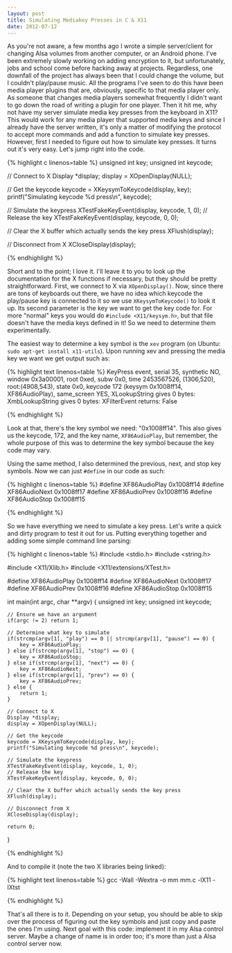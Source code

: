 ```yaml
---
layout: post
title: Simulating Mediakey Presses in C & X11
date: 2012-07-12
---
```


As you're not aware, a few months ago I wrote a simple server/client for changing Alsa volumes from another computer, or an Android phone. I've been extremely slowly working on adding encryption to it, but unfortunately, jobs and school come before hacking away at projects. Regardless, one downfall of the project has always been that I could change the volume, but I couldn't play/pause music. All the programs I've seen to do this have been media player plugins that are, obviously, specific to that media player only. As someone that changes media players somewhat frequently I didn't want to go down the road of writing a plugin for one player. Then it hit me, why not have my server simulate media key presses from the keyboard in X11? This would work for any media player that supported media keys and since I already have the server written, it's only a matter of modifying the protocol to accept more commands and add a function to simulate  key presses. However, first I needed to figure out how to simulate key presses. It turns out it's very easy. Let's jump right into the code.

<!--more-->

{% highlight c linenos=table %}
unsigned int key;
unsigned int keycode;

// Connect to X
Display *display;
display = XOpenDisplay(NULL);

// Get the keycode
keycode = XKeysymToKeycode(display, key);
printf("Simulating keycode %d press\n", keycode);

// Simulate the keypress
XTestFakeKeyEvent(display, keycode, 1, 0);
// Release the key
XTestFakeKeyEvent(display, keycode, 0, 0);

// Clear the X buffer which actually sends the key press
XFlush(display);

// Disconnect from X
XCloseDisplay(display);

{% endhighlight %}

Short and to the point; I love it. I'll leave it to you to look up the documentation for the X functions if necessary, but they should be pretty straightforward. First, we connect to X via <code>XOpenDisplay()</code>. Now, since there are tons of keyboards out there, we have no idea which keycode the play/pause key is connected to it so we use <code>XKeysymToKeycode()</code> to look it up. Its second parameter is the key we want to get the key code for. For more "normal" keys you would do <code>#include &lt;X11/keysym.h&gt;</code>, but that file doesn't have the media keys defined in it! So we need to determine them experimentally.

The easiest way to determine a key symbol is the <code>xev</code> program (on Ubuntu: <code>sudo apt-get install x11-utils</code>).  Upon running xev and pressing the media key we want we get output such as:


{% highlight text linenos=table %}
KeyPress event, serial 35, synthetic NO, window 0x3a00001,
    root 0xed, subw 0x0, time 2453567526, (1306,520), root:(4908,543),
    state 0x0, keycode 172 (keysym 0x1008ff14, XF86AudioPlay), same_screen YES,
    XLookupString gives 0 bytes:
    XmbLookupString gives 0 bytes:
    XFilterEvent returns: False

{% endhighlight %}

Look at that, there's the key symbol we need: "0x1008ff14". This also gives us the keycode, 172, and the key name, <code>XF86AudioPlay</code>, but remember, the whole purpose of this was to determine the key symbol because the key code may vary.

Using the same method, I also determined the previous, next, and stop key symbols. Now we can just <code>#define</code> in our code as such:


{% highlight c linenos=table %}
#define XF86AudioPlay 0x1008ff14
#define XF86AudioNext 0x1008ff17
#define XF86AudioPrev 0x1008ff16
#define XF86AudioStop 0x1008ff15

{% endhighlight %}

So we have everything we need to simulate a key press. Let's write a quick and dirty program to test it out for us. Putting everything together and adding some simple command line parsing:


{% highlight c linenos=table %}
#include <stdio.h>
#include <string.h>

#include <X11/Xlib.h>
#include <X11/extensions/XTest.h>

#define XF86AudioPlay 0x1008ff14
#define XF86AudioNext 0x1008ff17
#define XF86AudioPrev 0x1008ff16
#define XF86AudioStop 0x1008ff15

int main(int argc, char **argv) {
    unsigned int key;
    unsigned int keycode;

    // Ensure we have an argument
    if(argc != 2) return 1;

    // Determine what key to simulate
    if(strcmp(argv[1], "play") == 0 || strcmp(argv[1], "pause") == 0) {
        key = XF86AudioPlay;
    } else if(strcmp(argv[1], "stop") == 0) {
        key = XF86AudioStop;
    } else if(strcmp(argv[1], "next") == 0) {
        key = XF86AudioNext;
    } else if(strcmp(argv[1], "prev") == 0) {
        key = XF86AudioPrev;
    } else {
        return 1;
    }

    // Connect to X
    Display *display;
    display = XOpenDisplay(NULL);

    // Get the keycode
    keycode = XKeysymToKeycode(display, key);
    printf("Simulating keycode %d press\n", keycode);

    // Simulate the keypress
    XTestFakeKeyEvent(display, keycode, 1, 0);
    // Release the key
    XTestFakeKeyEvent(display, keycode, 0, 0);

    // Clear the X buffer which actually sends the key press
    XFlush(display);

    // Disconnect from X
    XCloseDisplay(display);

    return 0;
}

{% endhighlight %}

And to compile it (note the two X libraries being linked):

{% highlight text linenos=table %}
gcc -Wall -Wextra -o mm mm.c -lX11 -lXtst

{% endhighlight %}

That's all there is to it. Depending on your setup, you should be able to skip over the process of figuring out the key symbols and just copy and paste the ones I'm using. Next goal with this code: implement it in my Alsa control server. Maybe a change of name is in order too; it's more than just a Alsa control server now.
